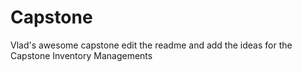 # Capstone
Vlad's awesome capstone
edit the readme and add the ideas for the Capstone Inventory Managements 